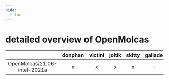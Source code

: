 ```yaml
---
hide:
  - toc
---
```


detailed overview of OpenMolcas
===============================

| |donphan|victini|joltik|skitty|gallade|accelgor|swalot|doduo|
| :---: | :---: | :---: | :---: | :---: | :---: | :---: | :---: | :---: |
|OpenMolcas/21.06-intel-2021a|x|x|x|x|-|-|x|x|
